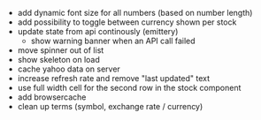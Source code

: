 * add dynamic font size for all numbers (based on number length)
* add possibility to toggle between currency shown per stock
* update state from api continously (emittery)
  * show warning banner when an API call failed
* move spinner out of list
* show skeleton on load
* cache yahoo data on server
* increase refresh rate and remove "last updated" text
* use full width cell for the second row in the stock component
* add browsercache
* clean up terms (symbol, exchange rate / currency)
